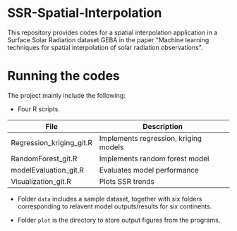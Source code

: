 # SSR-Spatial-Interpolation
This repository provides codes for a spatial interpolation application in a Surface Solar Radiation dataset GEBA in the paper "Machine learning techniques for spatial interpolation of solar radiation observations".

# Running the codes
The project mainly include the following:

* Four R scripts.


| File                     | Description                           |
| ------------------------ | ------------------------------------- |
| Regression_kriging_git.R | Implements regression, kriging models |
| RandomForest_git.R       | Implements random forest model        |
| modelEvaluation_git.R    | Evaluates model performance           |
| Visualization_git.R      | Plots SSR trends                      |

* Folder `data` includes a sample dataset, together with six folders corresponding to relavent model outputs/results for six continents.

* Folder `plot` is the directory to store output figures from the programs.




